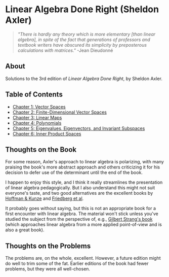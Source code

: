 # Linear Algebra Done Right (Sheldon Axler)

> *"There is hardly any theory which is more elementary [than linear algebra], in spite of the fact that generations of professors and textbook writers have obscured its simplicity by preposterous calculations with matrices."* -Jean Dieudonné

## About

Solutions to the 3rd edition of *Linear Algebra Done Right*, by Sheldon Axler.  

## Table of Contents

* [Chapter 1: Vector Spaces](https://latexonline.cc/compile?git=https://github.com/jubnoske08/linear_algebra&target=chapter_1.tex&command=pdflatex&force=true)
* [Chapter 2: Finite-Dimensional Vector Spaces](https://latexonline.cc/compile?git=https://github.com/jubnoske08/linear_algebra&target=chapter_2.tex&command=pdflatex&force=true)
* [Chapter 3: Linear Maps](https://latexonline.cc/compile?git=https://github.com/jubnoske08/linear_algebra&target=chapter_3.tex&command=pdflatex&force=true)
* [Chapter 4: Polynomials](https://latexonline.cc/compile?git=https://github.com/jubnoske08/linear_algebra&target=chapter_4.tex&command=pdflatex&force=true)
* [Chapter 5: Eigenvalues, Eigenvectors, and Invariant Subspaces](https://latexonline.cc/compile?git=https://github.com/jubnoske08/linear_algebra&target=chapter_5.tex&command=pdflatex&force=true)
* [Chapter 6: Inner Product Spaces](https://latexonline.cc/compile?git=https://github.com/jubnoske08/linear_algebra&target=chapter_6.tex&command=pdflatex&force=true)

## Thoughts on the Book

For some reason, Axler's approach to linear algebra is polarizing, with many praising the book's more abstract approach and others criticizing it for his decision to defer use of the determinant until the end of the book. 

I happen to enjoy this style, and I think it really streamlines the presentation of linear algebra pedagogically.  But I also understand this might not suit everyone's taste, and two good alternatives are the excellent books by [Hoffman & Kunze](https://www.pearson.com/us/higher-education/program/Hoffman-Linear-Algebra-2nd-Edition/PGM52361.html) and [Friedberg et al](https://www.pearson.com/us/higher-education/program/Friedberg-Linear-Algebra-5th-Edition/PGM1939358.html). 

It probably goes without saying, but this is not an appropriate book for a first encounter with linear algebra.  The material won't stick unless you've studied the subject from the perspective of, e.g., [Gilbert Strang's book](http://math.mit.edu/~gs/linearalgebra/) (which approaches linear algebra from a more applied point-of-view and is also a great book).

## Thoughts on the Problems

The problems are, on the whole, excellent.  However, a future edition might do well to trim some of the fat.  Earlier editions of the book had fewer problems, but they were all well-chosen.      
